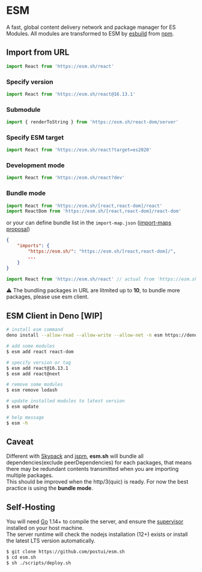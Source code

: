 # ESM
A fast, global content delivery network and package manager for ES Modules. All modules are transformed to ESM by [esbuild](https://github.com/evanw/esbuild) from [npm](http://npmjs.org/).

## Import from URL
```javascript
import React from 'https://esm.sh/react'
```

### Specify version
```javascript
import React from 'https://esm.sh/react@16.13.1'
```

### Submodule
```javascript
import { renderToString } from 'https://esm.sh/react-dom/server'
```

### Specify ESM target
```javascript
import React from 'https://esm.sh/react?target=es2020'
```

### Development mode
```javascript
import React from 'https://esm.sh/react?dev'
```

### Bundle mode
```javascript
import React from 'https://esm.sh/[react,react-dom]/react'
import ReactDom from 'https://esm.sh/[react,react-dom]/react-dom'
```

or your can define bundle list in the `import-map.json` ([import-maps proposal](https://github.com/WICG/import-maps))
```json
{
    "imports": {
        "https://esm.sh/": "https://esm.sh/[react,react-dom]/",
        ...
    }
}
```

```javascript
import React from 'https://esm.sh/react' // actual from 'https://esm.sh/[react,react-dom]/react'
```

⚠️ The bundling packages in URL are litmited up to **10**, to bundle more packages, please use esm client.


## ESM Client in Deno [WIP]
```bash
# install esm command
deno install --allow-read --allow-write --allow-net -n esm https://deno.land/x/esm/cli.ts

# add some modules
$ esm add react react-dom

# specify version or tag
$ esm add react@16.13.1
$ esm add react@next

# remove some modules
$ esm remove lodash

# update installed modules to latest version
$ esm update

# help message
$ esm -h
```

## Caveat
Different with [Skypack](https://skypack.dev) and [jspm](https://jspm.org), **esm.sh** will bundle all dependencies(exclude peerDependencies) for each packages, that means there may be redundant contents transmitted when you are importing multiple packages.<br>
This should be improved when the http/3(quic) is ready. For now the best practice is using the **bundle mode**.

## Self-Hosting

You will need [Go](https://golang.org/dl) 1.14+ to compile the server, and ensure the [supervisor](http://supervisord.org/) installed on your host machine.<br>
The server runtime will check the nodejs installation (12+) exists or install the latest LTS version automatically.

```bash
$ git clone https://github.com/postui/esm.sh
$ cd esm.sh
$ sh ./scripts/deploy.sh
```
